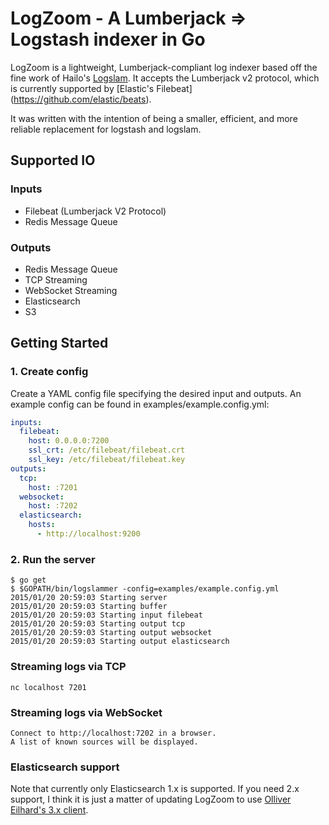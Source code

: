 # LogZoom - A Lumberjack => Logstash indexer in Go

LogZoom is a lightweight, Lumberjack-compliant log indexer based off the fine
work of Hailo's [Logslam](https://github.com/hailocab/logslam). It accepts
the Lumberjack v2 protocol, which is currently supported by [Elastic's Filebeat]
(https://github.com/elastic/beats).

It was written with the intention of being a smaller, efficient, and more reliable
replacement for logstash and logslam.

## Supported IO

### Inputs

- Filebeat (Lumberjack V2 Protocol)
- Redis Message Queue

### Outputs

- Redis Message Queue
- TCP Streaming
- WebSocket Streaming
- Elasticsearch
- S3

## Getting Started

### 1. Create config

Create a YAML config file specifying the desired input and outputs. An example
config can be found in examples/example.config.yml:

```yaml
inputs:
  filebeat:
    host: 0.0.0.0:7200
    ssl_crt: /etc/filebeat/filebeat.crt
    ssl_key: /etc/filebeat/filebeat.key
outputs:
  tcp:
    host: :7201
  websocket:
    host: :7202
  elasticsearch:
    hosts:
      - http://localhost:9200
``````

### 2. Run the server

```
$ go get
$ $GOPATH/bin/logslammer -config=examples/example.config.yml
2015/01/20 20:59:03 Starting server
2015/01/20 20:59:03 Starting buffer
2015/01/20 20:59:03 Starting input filebeat
2015/01/20 20:59:03 Starting output tcp
2015/01/20 20:59:03 Starting output websocket
2015/01/20 20:59:03 Starting output elasticsearch
```

### Streaming logs via TCP

```
nc localhost 7201
```

### Streaming logs via WebSocket

```
Connect to http://localhost:7202 in a browser.
A list of known sources will be displayed.
```

### Elasticsearch support

Note that currently only Elasticsearch 1.x is supported. If you need 2.x
support, I think it is just a matter of updating LogZoom to use [Olliver
Eilhard's 3.x client](https://github.com/olivere/elastic#releases).
